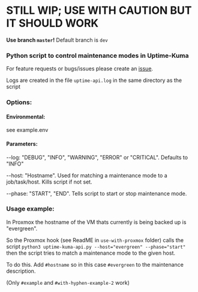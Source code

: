 # STILL WIP; USE WITH CAUTION BUT IT SHOULD WORK #
**Use branch `master`!** Default branch is `dev`
### Python script to control maintenance modes in Uptime-Kuma ###
For feature requests or bugs/issues please create an [issue](https://gitlab.azubi.server.lan/lwsops-muc/uptimekuma-maintenance-mode-api/-/issues).

Logs are created in the file `uptime-api.log` in the same directory as the script

### Options: ###
#### Environmental: ####
see example.env

#### Parameters: ####

--log: "DEBUG", "INFO", "WARNING", "ERROR" or "CRITICAL". Defaults to "INFO"

--host: "Hostname". Used for matching a maintenance mode to a job/task/host. Kills script if not set.

--phase: "START", "END". Tells script to start or stop maintenance mode.

### Usage example: ###
In Proxmox the hostname of the VM thats currently is being backed up is "evergreen".

So the Proxmox hook (see ReadME in `use-with-proxmox` folder) calls the script `python3 uptime-kuma-api.py --host="evergreen" --phase="start"` then
the script tries to match a maintenance mode to the given host.

To do this. Add `#hostname` so in this case `#evergreen` to the maintenance description.

(Only `#example` and `#with-hyphen-example-2` work)